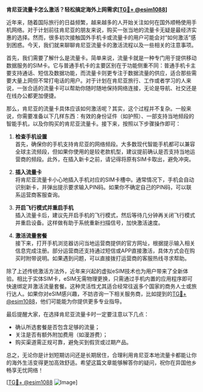 **肯尼亚流量卡怎么激活？轻松搞定海外上网需求[[TG💪+ @esim1088](https://t.me/s/esim1088)]**

近年来，随着国际旅行的日益频繁，越来越多的人开始关注如何在国外顺畅使用手机网络。对于计划前往肯尼亚的朋友来说，购买一张当地的流量卡无疑是最经济实惠的选择。然而，很多初次接触国外手机卡或流量卡的用户可能会对“如何激活”感到困惑。今天，我们就来聊聊肯尼亚流量卡的激活流程以及一些相关的注意事项。

首先，我们需要了解什么是流量卡。简单来说，流量卡就是一种专门用于提供移动数据服务的SIM卡。它与普通手机卡的主要区别在于功能侧重不同：普通手机卡主要支持通话、短信及数据功能，而流量卡则更专注于数据流量的供应，适合那些需要大量上网但不常打电话的用户。对于计划在肯尼亚旅行、工作或者学习的人来说，一张合适的流量卡可以帮助你随时随地保持网络连接，无论是导航、社交还是在线办公都更加便捷。

那么，肯尼亚的流量卡具体应该如何激活呢？其实，这个过程并不复杂。一般来说，你需要准备以下几样东西：有效的身份证件（如护照）、一部支持当地频段的智能手机，以及你购买的肯尼亚流量卡。接下来，按照以下步骤操作即可：

1. **检查手机设置**  
   首先，确保你的手机支持肯尼亚的网络频段。大多数现代智能手机都可以兼容全球主流频段，但如果你使用的是较老款机型，建议提前确认是否支持当地运营商的频段。此外，在插入新卡之前，请记得将原有SIM卡取出，避免冲突。

2. **插入流量卡**  
   将肯尼亚流量卡小心地插入手机对应的SIM卡槽中。通常情况下，手机会自动识别新卡，并弹出提示要求输入PIN码。如果你不确定自己的PIN码，可以联系运营商客服查询。

3. **开启飞行模式并重启手机**  
   插入流量卡后，建议先开启手机的飞行模式，然后等待几分钟再关闭飞行模式并重启设备。这样做有助于系统重新扫描信号，加快激活速度。

4. **激活流量套餐**  
   接下来，打开手机浏览器访问当地运营商提供的官方网址，根据提示输入相关信息完成注册。部分运营商还支持通过短信或APP直接激活，具体方式会在购买时附带说明。如果遇到问题，可以直接拨打运营商的客服热线寻求帮助。

除了上述传统激活方法外，近年来兴起的虚拟eSIM技术也为用户带来了全新体验。相比于实体SIM卡，eSIM无需物理更换，只需通过手机内置的应用程序即可快速绑定并激活流量套餐。这种灵活性尤其适合经常往返多个国家的商务人士或旅行达人。如果你对eSIM感兴趣，不妨咨询一下相关服务商，比如提到的[TG💪+ @esim1088](https://t.me/s/esim1088)，他们可能能为你提供更多专业指导。

最后提醒大家，在选择肯尼亚流量卡时一定要注意以下几点：
- 确认所选套餐是否包含足够的流量；
- 关注是否有额外附加费用（如漫游费）；
- 购买渠道需正规可靠，避免买到假货或过期产品。

总之，无论你是计划短期访问还是长期居住，合理利用肯尼亚本地流量卡都能让你的海外生活变得更加高效舒适。希望这篇文章能够解答你的疑问，祝你在异国他乡畅享无忧网络！

[[TG💪+ @esim1088](https://t.me/s/esim1088) ![Image](https://i.postimg.cc/4NQfJmqS/Snipaste-2025-05-13-00-14-12.png)]